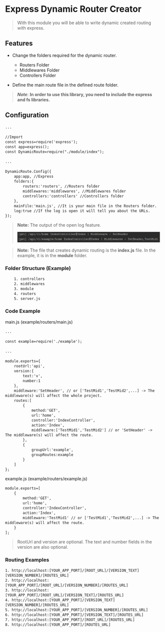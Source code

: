 # **Express Dynamic Router Creator**
> With this module you will be able to write dynamic created routing with express.


## **Features**

- Change the folders required for the dynamic router.
    - Routers Folder
    - Middlewares Folder
    - Controllers Folder
    
- Define the main route file in the defined route folder.

> ***Note***: **In order to use this library, you need to include the express and fs libraries.**

## **Configuration**

    ...
    
    //Import
    const express=require('express');
    const app=express();
    const DynamicRoute=require("./module/index");
    
    ...
    
    DynamicRoute.Config({
        app:app, //Express
        folders:{
            routers:'routers', //Routers folder
            middlewares:'middlewares', //Middlewares folder
            controllers:'controllers' //Controllers folder
        },
        mainFile:'main.js', //It is your main file in the Routers folder.
        log:true //If the log is open it will tell you about the URLs.
    });
    
> **Note:** The output of the open log feature.
> 
> ![Log Image](log.png)

> **Note:** The file that creates dynamic routing is the **index.js** file. In the example, it is in the **module** folder.

### Folder Structure (Example)
        1. controllers
        2. middlewares
        3. module
        4. routers
        5. server.js
        
### Code Example
   main.js (example/routers/main.js)
   
    ...
    
    const example=require('./example');
    
    ...
    
    module.exports={
        rootUrl:'api',
        version:{
            text:'v',
            number:1
        },
        middleware:'SetHeader', // or ['TestMid1','TestMid2',...] -> The middleware(s) will affect the whole project.
        routes:[
            {
                method:'GET',
                url:'home',
                controller:'IndexController',
                action:'Index',
                middleware:['TestMid1','TestMid2'] // or 'SetHeader' -> The middleware(s) will affect the route.
            },
            {
                groupUrl:'example',
                groupRoutes:example
            }
        ]
    };
    
   example.js (example/routers/example.js)
   
    module.exports=[
        {
            method:'GET',
            url:'home',
            controller:'IndexController',
            action:'Index',
            middleware:'TestMid1' // or ['TestMid1','TestMid2',...] -> The middleware(s) will affect the route.
        }
    ];
    
> RootUrl and version are optional. The text and number fields in the version are also optional.

### Routing Examples

    1. http://localhost:[YOUR_APP_PORT]/[ROOT_URL]/[VERSION_TEXT][VERSION_NUMBER]/[ROUTES_URL]
    2. http://localhost:[YOUR_APP_PORT]/[ROOT_URL]/[VERSION_NUMBER]/[ROUTES_URL]
    3. http://localhost:[YOUR_APP_PORT]/[ROOT_URL]/[VERSION_TEXT]/[ROUTES_URL]
    4. http://localhost:[YOUR_APP_PORT]/[VERSION_TEXT][VERSION_NUMBER]/[ROUTES_URL]
    5. http://localhost:[YOUR_APP_PORT]/[VERSION_NUMBER]/[ROUTES_URL]
    6. http://localhost:[YOUR_APP_PORT]/[VERSION_TEXT]/[ROUTES_URL]
    7. http://localhost:[YOUR_APP_PORT]/[ROOT_URL]/[ROUTES_URL]
    8. http://localhost:[YOUR_APP_PORT]/[ROUTES_URL]